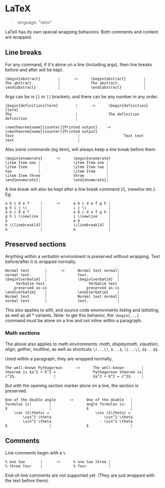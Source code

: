 # LaTeX #

> language: "latex"

LaTeX has its own special wrapping behaviors. Both comments and content are
wrapped.

## Line breaks ##

For any command, if it's alone on a line (including args), then line breaks
before and after will be kept.

    \begin{abstract}        ¦      ->      \begin{abstract}        ¦
    The abstract.           ¦              The abstract.           ¦
    \end{abstract}          ¦              \end{abstract}          ¦

Args can be in `{}` or `[]` brackets, and there can be any number in any order.

    \begin{definition}[term]        ¦      ->      \begin{definition}[term]
    The                             ¦              The definition
    definition                      ¦

    \newtheorem{name}[counter]{Printed output}    ->      \newtheorem{name}[counter]{Printed output}
    Text                             ¦                    Text text
    text                             ¦

Also some commands (eg *item*), will always keep a line break before them.

    \begin{enumerate}      ->      \begin{enumerate}
    \item Item one ¦               \item Item one ¦
    \item Item     ¦               \item Item two ¦
    two            ¦               \item Item     ¦
    \item Item three               three          ¦
    \end{enumerate}¦               \end{enumerate}¦


A line break will also be kept after a line break command (*\\\\*, *\newline*
etc.). Eg:

    a b c d e f     ¦      ->      a b c d e f g h ¦
    g h i j \\      ¦              i j \\          ¦
    a b c d e f     ¦              a b c d e f g h ¦
    g h i \\newline ¦              i \\newline     ¦
    a               ¦              a b             ¦
    b \\linebreak[4]¦              \\linebreak[4]  ¦
    a               ¦              a               ¦


## Preserved sections ##

Anything within a *verbatim* environment is preserved without
wrapping. Text before/after it is wrapped normally.

    Normal text       ¦      ->      Normal text normal¦
    normal text.      ¦              text.             ¦
    \begin{verbatim}  ¦              \begin{verbatim}  ¦
         Verbatim text                    Verbatim text
        preserved as-is                  preserved as-is
    \end{verbatim}    ¦              \end{verbatim}    ¦
    Normal text       ¦              Normal text normal¦
    normal text.      ¦              text.             ¦

This also applies to *alltt*, and source code environments *listing* and
*lstlisting*, as well as all * variants. Note: to get this behavior, the
`\begin{...}` command must be alone on a line and not inline within a paragraph.


### Math sections ###

The above also applies to math environments: *math*, *displaymath*, *equation*,
*align*, *gather*, *multline*; as well as shortcuts `\(...\)`, `$...$`,
`\[...\]`, `$$...$$`.

Used within a paragraph, they are wrapped normally.

    The well-known Pythagorean      ->      The well-known        ¦
    theorem is $a^2 + b^2 =                 Pythagorean theorem is¦
    c^2$.                 ¦                 $a^2 + b^2 = c^2$.    ¦

But with the opening section marker alone on a line, the section is preserved.

    One of the double angle      ->      One of the double   ¦
    formulas is:        ¦                angle formulas is:  ¦
    $                   ¦                $                   ¦
        \cos (2\theta) =                     \cos (2\theta) =
            \cos^2 \theta                        \cos^2 \theta
          - \sin^2 \theta                      - \sin^2 \theta
    $                   ¦                $                   ¦


## Comments ##

Line comments begin with a `%`

    % one two       ¦      ->      % one two three ¦
    % three four    ¦              % four          ¦

End-of-line comments are not supported yet. (They are just wrapped with the text
before them).
